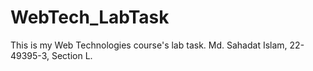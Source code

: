 # WebTech_LabTask
This is my Web Technologies course's lab task.
Md. Sahadat Islam, 22-49395-3, Section L.

